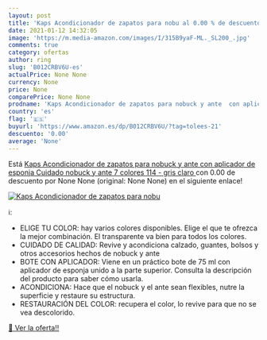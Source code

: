 ```yaml
---
layout: post
title: 'Kaps Acondicionador de zapatos para nobu al 0.00 % de descuento'
date: 2021-01-12 14:32:05
image: 'https://m.media-amazon.com/images/I/315B9yaF-ML._SL200_.jpg'
comments: true
category: ofertas
author: ring
slug: 'B012CRBV6U-es'
actualPrice: None None
currency: None
price: None
comparePrice: None None
prodname: 'Kaps Acondicionador de zapatos para nobuck y ante  con aplicador de esponja  Cuidado nobuck y ante  7 colores  114 - gris claro '
country: 'es'
flag: '🇪🇸'
buyurl: 'https://www.amazon.es/dp/B012CRBV6U/?tag=tolees-21'
descuento: '0.00'
average: 'None'
---
```


Está [Kaps Acondicionador de zapatos para nobuck y ante  con aplicador de esponja  Cuidado nobuck y ante  7 colores  114 - gris claro ](https://www.amazon.es/dp/B012CRBV6U/?tag=tolees-21) con 0.00 de descuento por None None (original: None None) en el siguiente enlace!

[![Kaps Acondicionador de zapatos para nobu](https://m.media-amazon.com/images/I/315B9yaF-ML._SL200_.jpg)](https://www.amazon.es/dp/B012CRBV6U/?tag=tolees-21)

ℹ️:

- ELIGE TU COLOR: hay varios colores disponibles. Elige el que te ofrezca la mejor combinación. El transparente va bien para todos los colores.
- CUIDADO DE CALIDAD: Revive y acondiciona calzado, guantes, bolsos y otros accesorios hechos de nobuck y ante
- BOTE CON APLICADOR: Viene en un práctico bote de 75 ml con aplicador de esponja unido a la parte superior. Consulta la descripción del producto para saber cómo usarla.
- ACONDICIONA: Hace que el nobuck y el ante sean flexibles, nutre la superficie y restaure su estructura.
- RESTAURACIÓN DEL COLOR: recupera el color, lo revive para que no se vea descolorido.

[🛒 Ver la oferta!!](https://www.amazon.es/dp/B012CRBV6U/?tag=tolees-21)

